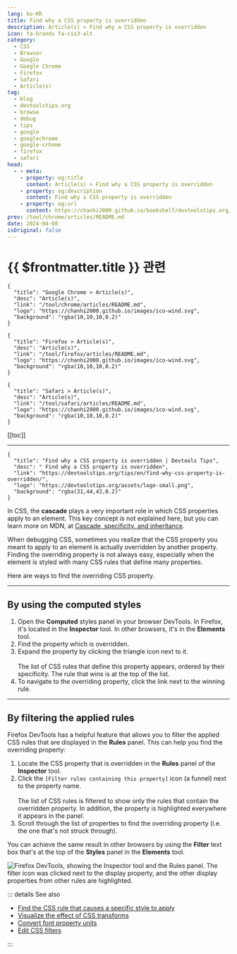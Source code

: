 ```yaml
---
lang: ko-KR
title: Find why a CSS property is overridden
description: Article(s) > Find why a CSS property is overridden
icon: fa-brands fa-css3-alt
category: 
  - CSS
  - Browser
  - Google
  - Google Chrome
  - Firefox
  - Safari
  - Article(s)
tag: 
  - blog
  - devtoolstips.org
  - browse
  - debug
  - tips
  - google
  - googlechrome
  - google-crhome
  - firefox
  - safari
head:  
  - - meta:
    - property: og:title
      content: Article(s) > Find why a CSS property is overridden
    - property: og:description
      content: Find why a CSS property is overridden
    - property: og:url
      content: https://chanhi2000.github.io/bookshelf/devtoolstips.org/find-why-css-property-is-overridden.html
prev: /tool/chrome/articles/README.md
date: 2024-04-08
isOriginal: false
---
```


# {{ $frontmatter.title }} 관련

```component VPCard
{
  "title": "Google Chrome > Article(s)",
  "desc": "Article(s)",
  "link": "/tool/chrome/articles/README.md",
  "logo": "https://chanhi2000.github.io/images/ico-wind.svg",
  "background": "rgba(10,10,10,0.2)"
}
```

```component VPCard
{
  "title": "Firefox > Article(s)",
  "desc": "Article(s)",
  "link": "/tool/firefox/articles/README.md",
  "logo": "https://chanhi2000.github.io/images/ico-wind.svg",
  "background": "rgba(10,10,10,0.2)"
}
```

```component VPCard
{
  "title": "Safari > Article(s)",
  "desc": "Article(s)",
  "link": "/tool/safari/articles/README.md",
  "logo": "https://chanhi2000.github.io/images/ico-wind.svg",
  "background": "rgba(10,10,10,0.2)"
}
```

[[toc]]

---

```component VPCard
{
  "title": "Find why a CSS property is overridden | Devtools Tips",
  "desc": " Find why a CSS property is overridden",
  "link": "https://devtoolstips.org/tips/en/find-why-css-property-is-overridden/",
  "logo": "https://devtoolstips.org/assets/logo-small.png",
  "background": "rgba(31,44,43,0.2)"
}
```

In CSS, the **cascade** plays a very important role in which CSS properties apply to an element. This key concept is not explained here, but you can learn more on MDN, at [<FontIcon icon="fa-brands fa-firefox"/>Cascade, specificity, and inheritance](https://developer.mozilla.org/docs/Learn/CSS/Building_blocks/Cascade_and_inheritance).

When debugging CSS, sometimes you realize that the CSS property you meant to apply to an element is actually overridden by another property. Finding the overriding property is not always easy, especially when the element is styled with many CSS rules that define many properties.

Here are ways to find the overriding CSS property.

---

## By using the computed styles

1. Open the **Computed** styles panel in your browser DevTools. In Firefox, it's located in the **Inspector** tool. In other browsers, it's in the **Elements** tool.
2. Find the property which is overridden.
3. Expand the property by clicking the triangle icon next to it.<br/><br/>The list of CSS rules that define this property appears, ordered by their specificity. The rule that wins is at the top of the list.
4. To navigate to the overriding property, click the link next to the winning rule.

---

## By filtering the applied rules

Firefox DevTools has a helpful feature that allows you to filter the applied CSS rules that are displayed in the **Rules** panel. This can help you find the overriding property:

1. Locate the CSS property that is overridden in the **Rules** panel of the **Inspector** tool.
2. Click the <FontIcon icon="iconfont icon-select"/>`[Filter rules containing this property]` icon (a funnel) next to the property name.<br/><br/> The list of CSS rules is filtered to show only the rules that contain the overridden property. In addition, the property is highlighted everywhere it appears in the panel.
3. Scroll through the list of properties to find the overriding property (i.e. the one that's not struck through).

You can achieve the same result in other browsers by using the **Filter** text box that's at the top of the **Styles** panel in the **Elements** tool.

![<FontIcon icon="fa-brands fa-firefox-browser"/>Firefox DevTools, showing the Inspector tool and the Rules panel. The filter icon was clicked next to the display property, and the other display properties from other rules are highlighted.](https://devtoolstips.org/assets/img/find-why-css-property-is-overridden.png)

::: details See also

- [Find the CSS rule that causes a specific style to apply](https://devtoolstips.org/tips/en/find-rule-that-causes-style) <!-- TODO: add VPCard -->
- [Visualize the effect of CSS transforms](https://devtoolstips.org/tips/en/visualize-css-transforms) <!-- TODO: add VPCard -->
- [Convert font property units](https://devtoolstips.org/tips/en/convert-font-units) <!-- TODO: add VPCard -->
- [Edit CSS filters](https://devtoolstips.org/tips/en/edit-css-filters) <!-- TODO: add VPCard -->

:::
